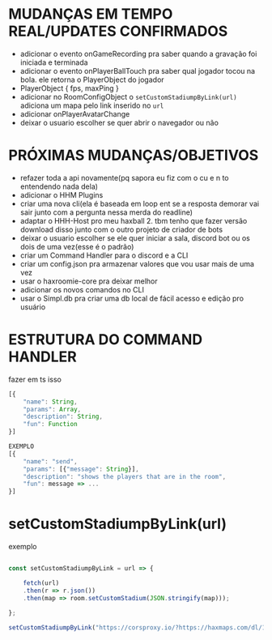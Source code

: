 # MUDANÇAS EM TEMPO REAL/UPDATES CONFIRMADOS
- adicionar o evento onGameRecording pra saber quando a gravação foi iniciada e terminada
- adicionar o evento onPlayerBallTouch pra saber qual jogador tocou na bola. ele retorna o PlayerObject do jogador
- PlayerObject { fps, maxPing }
- adicionar no RoomConfigObject o `setCustomStadiumpByLink(url)` adiciona um mapa pelo link inserido no `url`
- adicionar onPlayerAvatarChange
- deixar o usuario escolher se quer abrir o navegador ou não


# PRÓXIMAS MUDANÇAS/OBJETIVOS
- refazer toda a api novamente(pq sapora eu fiz com o cu e n to entendendo nada dela)
- adicionar o HHM Plugins
- criar uma nova cli(ela é baseada em loop ent se a resposta demorar vai sair junto com a pergunta nessa merda do readline)
- adaptar o HHH-Host pro meu haxball 2. tbm tenho que fazer versão download disso junto com o outro projeto de criador de bots
- deixar o usuario escolher se ele quer iniciar a sala, discord bot ou os dois de uma vez(esse é o padrão)
- criar um Command Handler para o discord e a CLI
- criar um config.json pra armazenar valores que vou usar mais de uma vez
- usar o haxroomie-core pra deixar melhor
- adicionar os novos comandos no CLI
- usar o Simpl.db pra criar uma db local de fácil acesso e edição pro usuário


# ESTRUTURA DO COMMAND HANDLER
fazer em ts isso
```js
[{
	"name": String,
	"params": Array,
	"description": String,
	"fun": Function
}]

EXEMPLO
[{
	"name": "send",
	"params": [{"message": String}],
	"description": "shows the players that are in the room",
	"fun": message => ...
}]
```

# setCustomStadiumpByLink(url)
exemplo
```js

const setCustomStadiumpByLink = url => {

	fetch(url)
	.then(r => r.json())
	.then(map => room.setCustomStadium(JSON.stringify(map)));

};

setCustomStadiumpByLink("https://corsproxy.io/?https://haxmaps.com/dl/10");

```